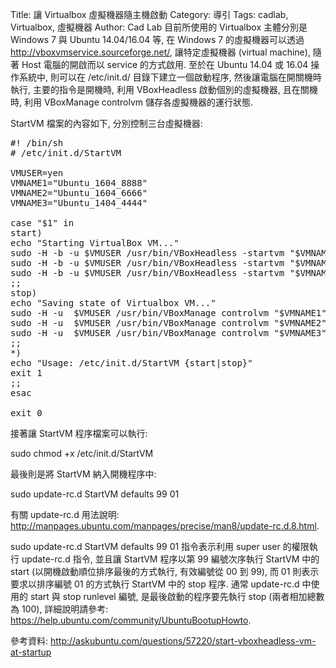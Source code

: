 Title: 讓 Virtualbox 虛擬機器隨主機啟動
Category: 導引
Tags: cadlab, Virtualbox, 虛擬機器
Author: Cad Lab
目前所使用的 Virtualbox 主體分別是 Windows 7 與 Ubuntu 14.04/16.04 等, 在 Windows 7 的虛擬機器可以透過 <a href="http://vboxvmservice.sourceforge.net/">http://vboxvmservice.sourceforge.net/</a>, 讓特定虛擬機器 (virtual machine), 隨著 Host 電腦的開啟而以 service 的方式啟用. 至於在 Ubuntu 14.04 或 16.04 操作系統中, 則可以在 /etc/init.d/ 目錄下建立一個啟動程序, 然後讓電腦在開關機時執行, 主要的指令是開機時, 利用 VBoxHeadless 啟動個別的虛擬機器, 且在關機時, 利用 VBoxManage controlvm 儲存各虛擬機器的運行狀態.

<!-- PELICAN_END_SUMMARY -->

StartVM 檔案的內容如下, 分別控制三台虛擬機器:

<pre class="brush: jscript">
#! /bin/sh
# /etc/init.d/StartVM
 
VMUSER=yen
VMNAME1="Ubuntu_1604_8888"
VMNAME2="Ubuntu_1604_6666"
VMNAME3="Ubuntu_1404_4444"
 
case "$1" in
start)
echo "Starting VirtualBox VM..."
sudo -H -b -u $VMUSER /usr/bin/VBoxHeadless -startvm "$VMNAME1"
sudo -H -b -u $VMUSER /usr/bin/VBoxHeadless -startvm "$VMNAME2"
sudo -H -b -u $VMUSER /usr/bin/VBoxHeadless -startvm "$VMNAME3"
;;
stop)
echo "Saving state of Virtualbox VM..."
sudo -H -u  $VMUSER /usr/bin/VBoxManage controlvm "$VMNAME1" savestate
sudo -H -u  $VMUSER /usr/bin/VBoxManage controlvm "$VMNAME2" savestate
sudo -H -u  $VMUSER /usr/bin/VBoxManage controlvm "$VMNAME3" savestate
;;
*)
echo "Usage: /etc/init.d/StartVM {start|stop}"
exit 1
;;
esac

exit 0
</pre>

接著讓 StartVM 程序檔案可以執行:

sudo chmod +x /etc/init.d/StartVM

最後則是將 StartVM 納入開機程序中:

sudo update-rc.d StartVM defaults 99 01

有關 update-rc.d 用法說明: <a href="http://manpages.ubuntu.com/manpages/precise/man8/update-rc.d.8.html">http://manpages.ubuntu.com/manpages/precise/man8/update-rc.d.8.html</a>.

sudo update-rc.d StartVM defaults 99 01 指令表示利用 super user 的權限執行 update-rc.d 指令, 並且讓 StartVM 程序以第 99 編號次序執行 StartVM 中的 start (以開機啟動順位排序最後的方式執行, 有效編號從 00 到 99), 而 01 則表示要求以排序編號 01 的方式執行 StartVM 中的 stop 程序. 通常 update-rc.d 中使用的 start 與 stop runlevel 編號, 是最後啟動的程序要先執行 stop (兩者相加總數為 100), 詳細說明請參考: <a href="https://help.ubuntu.com/community/UbuntuBootupHowto">https://help.ubuntu.com/community/UbuntuBootupHowto</a>.

參考資料: <a href="http://askubuntu.com/questions/57220/start-vboxheadless-vm-at-startup">http://askubuntu.com/questions/57220/start-vboxheadless-vm-at-startup</a>
